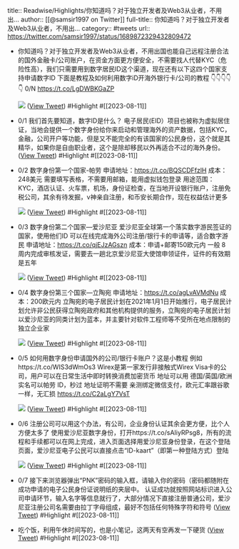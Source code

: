 title:: Readwise/Highlights/你知道吗？对于独立开发者及Web3从业者，不用出...
author:: [[@samsir1997 on Twitter]]
full-title:: 你知道吗？对于独立开发者及Web3从业者，不用出...
category:: #tweets
url:: https://twitter.com/samsir1997/status/1689872329432809472
- 你知道吗？对于独立开发者及Web3从业者，不用出国也能自己远程注册合法的国外金融卡/公司账户，在资金方面更方便安全，不需要找人代替KYC（危险性高），我们只需要用到数字居民ID这个渠道，现在还有以下这四个国家支持申请数字ID
  下面是教程及如何利用数字iD开海外银行卡/公司的教程
  👇👇👇👇👇
  0/N https://t.co/LgDWBKGaZP 
  
  ![](https://pbs.twimg.com/media/F3OZff-bcAA9P-U.png) ([View Tweet](https://twitter.com/samsir1997/status/1689872329432809472)) #Highlight #[[2023-08-11]]
- 0/1
  我们首先要知道，数字ID是什么？
  电子居民(EID）项目也被称为虚拟居住证，当地会提供一个数字身份给你来启动和管理海外的资产数据，包括KYC，金融，公司开户等功能，但是又不能完全的有该国家的公民身份，这个就是其精华，如果你是自由职业者，这个是除却移民以外再适合不过的海外身份。 ([View Tweet](https://twitter.com/samsir1997/status/1689872333429944320)) #Highlight #[[2023-08-11]]
- 0/2
  数字身份第一个国家-帕劳
  申请地址：https://t.co/BQSCDFfzlH
  成本：248美元
  需要填写表格，不需要用邮箱，能用虚拟钱包登录
  用途范围：KYC，酒店认证、火车票，机场，身份证检查，在当地开设银行账户，注册免税公司，其余有待发掘，v神亲自注册，和币安长期合作，现在权益估计更多 
  
  ![](https://pbs.twimg.com/media/F3ObSjhbMAAtvR-.jpg) ([View Tweet](https://twitter.com/samsir1997/status/1689872335921369088)) #Highlight #[[2023-08-11]]
- 0/3
  数字身份第二个国家—爱沙尼亚
  爱沙尼亚全球第一个落实数字游民签证的国家，使用他们ID 可以在线完成海外公司注册/银行卡的申请等，适合数字游民
  申请地址：https://t.co/qjEJzAGszn
  成本：申请+邮寄150欧元内
  一般 8 周内完成审核发证，需要去一趟北京爱沙尼亚大使馆申领证件，证件的有效期是五年 
  
  ![](https://pbs.twimg.com/media/F3Odnp6awAAwH1E.png) ([View Tweet](https://twitter.com/samsir1997/status/1689872338857472000)) #Highlight #[[2023-08-11]]
- 0/4
  数字身份第三个国家—立陶宛
  申请地址：https://t.co/agLvAVMdNu
  成本：200欧元内
  立陶宛的电子居民计划在2021年1月1日开始推行，电子居民计划允许非公民获得立陶宛政府和其他机构提供的服务，立陶宛的电子居民计划以爱沙尼亚的同类计划为蓝本，并主要针对软件工程师等不受所在地点限制的独立企业家 
  
  ![](https://pbs.twimg.com/media/F3Oet_GawAAsGDL.png) ([View Tweet](https://twitter.com/samsir1997/status/1689872341797642240)) #Highlight #[[2023-08-11]]
- 0/5
  如何用数字身份申请国外的公司/银行卡账户？这是小教程
  例如https://t.co/WIS3dWmOs3
  Wirex是第一家发行非接触式Wirex Visa卡的公司，用户可以在日常生活中即时转换消费加密货币
  地址可以用 德国/英国/欧洲
  实名可以帕劳 ID，秒过
  地址证明不需要
  亲测绑定微信支付，欧元汇率跟谷歌一样，无汇损 https://t.co/C2aLgY7VsT 
  
  ![](https://pbs.twimg.com/media/F3OjUTkaEAAvRkP.jpg) ([View Tweet](https://twitter.com/samsir1997/status/1689876130109771776)) #Highlight #[[2023-08-11]]
- 0/6
  注册公司可以用这个办法，有公司，企业身份认证其余会更方便，比个人方便太多了
  使用爱沙尼亚数字身份，打开https://t.co/sAIiyRPsg8，所有的流程和手续都可以在网上完成，进入页面选择用爱沙尼亚身份登录，在这个登陆页面，爱沙尼亚电子公民可以直接点击“ID-kaart”（即第一种登陆方式）登陆 
  
  ![](https://pbs.twimg.com/media/F3OkQqlawAAf4vD.png) ([View Tweet](https://twitter.com/samsir1997/status/1689876132974542848)) #Highlight #[[2023-08-11]]
- 0/7
  接下来浏览器弹出“PNK”密码的输入框，请输入你的密码（密码都随附在成功申请的电子公民身份证说明纸的夹层中。
  认证成功就按照网站标识进入公司申请环节，输入名字等信息就行了，大部分情况下直接注册普通公司，爱沙尼亚注册公司名需要由拉丁字母组成，最好不包括任何特殊字符和符号 ([View Tweet](https://twitter.com/samsir1997/status/1689876136246054912)) #Highlight #[[2023-08-11]]
- 吃个饭，利用午休时间写的，也是小笔记，这两天有空再发一下硬货 ([View Tweet](https://twitter.com/samsir1997/status/1689877369463656448)) #Highlight #[[2023-08-11]]